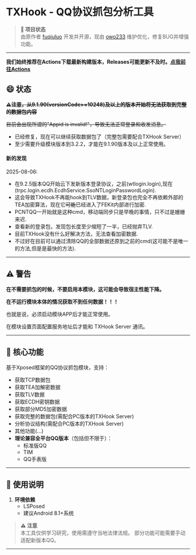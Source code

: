 # **TXHook - QQ协议抓包分析工具**
 
> **📌 项目状态**  
> 由原作者 [fuqiuluo](https://github.com/fuqiuluo)  开发并开源，现由 [owo233](https://github.com/callng)  维护优化，修复BUG并增强功能。
 
---

**我们始终推荐在Actions下载最新构建版本，Releases可能更新不及时。[点我前往Actions](https://github.com/callng/QQHook/actions/workflows/build_ci.yml)**

## 😄 状态

**⚠️~~注意，从9.1.90(versionCode>=10248)及以上的版本开始将无法获取到完整的数据包内容~~**

~~目前会出现所谓的"Appid is invalid!"，导致无法正常登录和收发消息。~~

- 已经修复，现在可以继续获取数据包了（完整包需要配合TXHook Server）
- 至少需要升级模块版本到3.2.2，才能在9.1.90版本及以上正常使用。

#### 新的发现

2025-08-06:

* 在9.2.5版本QQ开始云下发新版本登录协议，之前(wtlogin.login),现在(trpc.login.ecdh.EcdhService.SsoNTLoginPasswordLogin).
* 这会导致TXHook不再能hook到TLV数据，新登录包也完全不再依赖外部的TEA加密算法，现在它~~可能~~已经进入了FEKit内部进行加密.
* PCNTQQ一开始就是这种cmd，移动端同步只是早晚的事情，只不过是姗姗来迟.
* 查看新的登录包，发现包长度至少缩短了一半，已经抛弃TLV.
* 目前TXHook没有什么好解决方法，无法查看加密数据.
* 不过好在目前可以通过清除QQ的全部数据还原到之前的cmd(这可能不是唯一的方法,但是是最快的方法).

---

## ⚠️ 警告

**在不需要抓包的时候，不要启用本模块，这可能会导致宿主性能下降。**

**在不运行模块本体的情况获取不到任何数据！！！**

也就是说，必须启动模块APP后才能正常使用。

在模块设置页面配置服务地址后才能和 TXHook Server 通讯。

---

## **🔧 核心功能**  
基于Xposed框架的QQ协议抓包模块，支持：  
- 获取TCP数据包
- 获取TEA加解密数据
- 获取TLV数据
- 获取ECDH密钥数据
- 获取部分MD5加密数据
- 获取完整的数据包(需配合PC版本的TXHook Server)
- 分析协议结构(需配合PC版本的TXHook Server)
- 其他功能(...)
- **理论兼容全平台QQ版本**（包括但不限于）：  
  - 标准版QQ  
  - TIM
  - QQ手表版

---
 
## **🚀 使用说明**  
1. **环境依赖**  
   - LSPosed
   - 建议Android 8.1+系统

> **⚠️ 注意**  
> 本工具仅供学习研究，使用需遵守当地法律法规。
> 部分功能可能需要手动适配新版本QQ。
 
--- 
